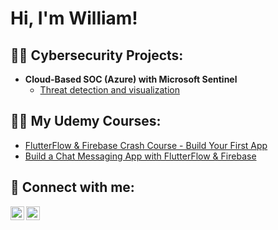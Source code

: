 <h1>Hi, I'm William!</h1>

<h2>👨‍💻 Cybersecurity Projects:</h2>

- <b>Cloud-Based SOC (Azure) with Microsoft Sentinel</b>
  - [Threat detection and visualization](https://github.com/WilliamHarpin/azure-soc-lab)

<h2>👨‍🏫 My Udemy Courses:</h2>

- [FlutterFlow & Firebase Crash Course - Build Your First App](https://www.udemy.com/course/flutterflow-firebase-build-your-first-app/)
- [Build a Chat Messaging App with FlutterFlow & Firebase](https://www.udemy.com/course/build-a-chat-messaging-app-with-flutterflow-firebase/)

<h2>🤳 Connect with me:</h2>

[<img align="left" alt="WilliamHarpin | X" width="22px" src="https://cdn.worldvectorlogo.com/logos/twitter-logo-2.svg" />][X]
[<img align="left" alt="WilliamHarpin | LinkedIn" width="22px" src="https://cdn.worldvectorlogo.com/logos/linkedin-icon.svg" />][linkedin]

[X]: https://x.com/williamharpin
[linkedin]: https://linkedin.com/in/williamharpin

